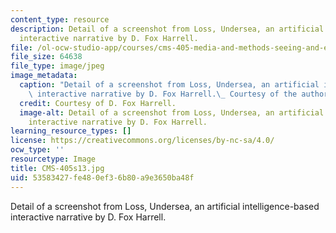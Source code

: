 ```yaml
---
content_type: resource
description: Detail of a screenshot from Loss, Undersea, an artificial intelligence-based
  interactive narrative by D. Fox Harrell.
file: /ol-ocw-studio-app/courses/cms-405-media-and-methods-seeing-and-expression-spring-2013/53583427fe480ef36b80a9e3650ba48f_CMS-405s13.jpg
file_size: 64638
file_type: image/jpeg
image_metadata:
  caption: "Detail of a screenshot from Loss, Undersea, an artificial intelligence-based\
    \ interactive narrative by D. Fox Harrell.\_ Courtesy of the author."
  credit: Courtesy of D. Fox Harrell.
  image-alt: Detail of a screenshot from Loss, Undersea, an artificial intelligence-based
    interactive narrative by D. Fox Harrell.
learning_resource_types: []
license: https://creativecommons.org/licenses/by-nc-sa/4.0/
ocw_type: ''
resourcetype: Image
title: CMS-405s13.jpg
uid: 53583427-fe48-0ef3-6b80-a9e3650ba48f
---
```

Detail of a screenshot from Loss, Undersea, an artificial intelligence-based interactive narrative by D. Fox Harrell.